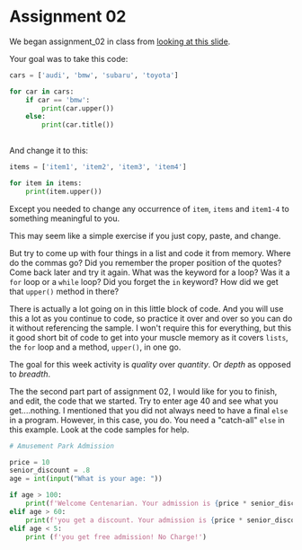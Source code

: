 # Assignment 02

We began assignment_02 in class from [looking at this slide](https://docs.google.com/presentation/d/1fredmqsDRSivpXaNQKabISEIoeFbkfhuc-F-QrBV1tM/edit?pli=1#slide=id.g27d7880ce6e_0_83).

Your goal was to take this code:

```python
cars = ['audi', 'bmw', 'subaru', 'toyota']

for car in cars:
    if car == 'bmw':
        print(car.upper())
    else:
        print(car.title())
    
```

And change it to this:

```python
items = ['item1', 'item2', 'item3', 'item4']

for item in items:
    print(item.upper())

```
Except you needed to change  any occurrence of ```item```, ```items``` and ```item1-4``` to something meaningful to you.

This may seem like a simple exercise if you just copy, paste, and change.

But try to come up with four things in a list and code it from memory. Where do the commas go? Did you remember the proper position of the quotes? Come back later and try it again. What was the keyword for a loop? Was it a ```for``` loop or a ```while``` loop? Did you forget the ```in``` keyword? How did we get that ```upper()``` method in there? 

There is actually a lot going on in this little block of code. And you will use this a lot as you continue to code, so practice it over and over so you can do it without referencing the sample. I won't require this for everything, but this it good short bit of code to get into your muscle memory as it covers ```lists```, the ```for``` loop and a method, ```upper()```, in one go. 

The goal for this week activity is *quality* over *quantity*. Or *depth* as opposed to *breadth*. 

The the second part part of assignment 02, I would like for you to finish, and edit, the code that we started. Try to enter age 40 and see what you get....nothing.
I mentioned that you did not always need to have a final ```else``` in a program. However, in this case, you do.  You need a "catch-all" ```else``` in this example. Look at the code samples for help.

```python
# Amusement Park Admission

price = 10
senior_discount = .8
age = int(input("What is your age: "))

if age > 100:
    print(f'Welcome Centenarian. Your admission is {price * senior_discount}')
elif age > 60:
    print(f'you get a discount. Your admission is {price * senior_discount}')
elif age < 5:
    print (f'you get free admission! No Charge!')

```
